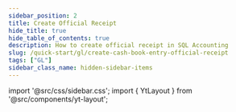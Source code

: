 ```yaml
---
sidebar_position: 2
title: Create Official Receipt
hide_title: true
hide_table_of_contents: true
description: How to create official receipt in SQL Accounting
slug: /quick-start/gl/create-cash-book-entry-official-receipt
tags: ["GL"]
sidebar_class_name: hidden-sidebar-items
---
```


import '@src/css/sidebar.css';
import { YtLayout } from '@src/components/yt-layout';

<YtLayout 
    videoId="VbY3sIesoFE"
/>
